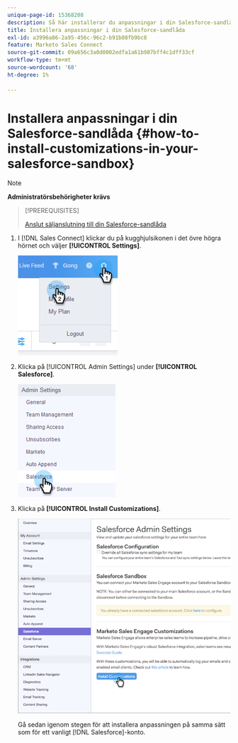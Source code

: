 ```yaml
---
unique-page-id: 15368208
description: Så här installerar du anpassningar i din Salesforce-sandlåda - Marketo Docs - produktdokumentation
title: Installera anpassningar i din Salesforce-sandlåda
exl-id: a3996a86-2a95-456c-96c2-b91b08fb9bc8
feature: Marketo Sales Connect
source-git-commit: 09a656c3a0d0002edfa1a61b987bff4c1dff33cf
workflow-type: tm+mt
source-wordcount: '68'
ht-degree: 1%

---
```


# Installera anpassningar i din Salesforce-sandlåda {#how-to-install-customizations-in-your-salesforce-sandbox}

>[!NOTE]
>
>**Administratörsbehörigheter krävs**

>[!PREREQUISITES]
>
>[Anslut säljanslutning till din Salesforce-sandlåda](/help/marketo/product-docs/marketo-sales-connect/crm/salesforce-customization/how-to-connect-sales-connect-to-your-salesforce-sandbox.md)

1. I [!DNL Sales Connect] klickar du på kugghjulsikonen i det övre högra hörnet och väljer **[!UICONTROL Settings]**.

   ![](assets/one-3.png)

1. Klicka på [!UICONTROL Admin Settings] under **[!UICONTROL Salesforce]**.

   ![](assets/two-3.png)

1. Klicka på **[!UICONTROL Install Customizations]**.

   ![](assets/three-3.png)

   Gå sedan igenom stegen för att installera anpassningen på samma sätt som för ett vanligt [!DNL Salesforce]-konto.
